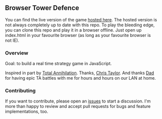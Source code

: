 Browser Tower Defence
----------------------

You can find the live version of the game [hosted here](https://tsamb.github.io/rts). The hosted version is not always completely up to date with this repo. To play the bleeding edge, you can clone this repo and play it in a browser offline. Just open up index.html in your favourite browser (as long as your favourite browser is not IE).

### Overview

Goal: to build a real time strategy game in JavaScript.

Inspired in part by [Total Annihilation](https://en.wikipedia.org/wiki/Total_Annihilation). Thanks, [Chris Taylor](https://en.wikipedia.org/wiki/Chris_Taylor_%28game_designer%29). And thanks [Dad](http://rurallaw.co.nz/team/partners/) for having epic TA battles with me for hours and hours on our LAN at home.

### Contributing

If you want to contribute, please open an [issues](issue) to start a discussion. I'm more than happy to review and accept pull requests for bugs and feature implementations, too.
